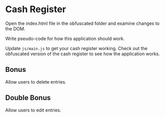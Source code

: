 # Cash Register

Open the index.html file in the obfuscated folder and examine changes to the DOM.

Write pseudo-code for how this application should work.

Update `js/main.js` to get your cash register working. Check out the obfuscated version of the cash register to see how the application works.
## Bonus

Allow users to delete entries.

## Double Bonus

Allow users to edit entries.
